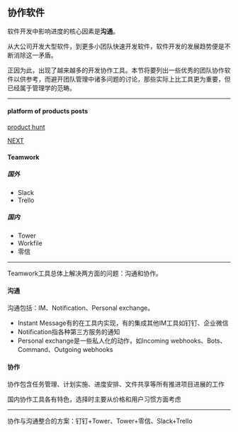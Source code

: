 ## 协作软件

软件开发中影响进度的核心因素是**沟通**。

从大公司开发大型软件，到更多小团队快速开发软件，软件开发的发展趋势便是不断消除这一矛盾。

正因为此，出现了越来越多的开发协作工具。本节将要列出一些优秀的团队协作软件以供参考，而避开团队管理中诸多问题的讨论，那些实际上比工具更为重要，但已经属于管理学的范畴。

***

#### platform of products posts

[product hunt](https://www.producthunt.com/)

[NEXT](http://next.36kr.com/posts)

#### Teamwork

##### 国外

* Slack
* Trello

##### 国内

* Tower
* Workfile
* 零信

***
Teamwork工具总体上解决两方面的问题：沟通和协作。

#### 沟通
沟通包括：IM、Notification、Personal exchange。

* Instant Message有的在工具内实现，有的集成其他IM工具如钉钉、企业微信
* Notification指各种第三方服务的通知
* Personal exchange是一些私人化的动作，如Incoming webhooks、Bots、Command、Outgoing webhooks

#### 协作
协作包含任务管理、计划实施、进度安排、文件共享等所有推进项目进展的工作

国内协作工具各有特色，选择时主要从价格和用户习惯方面考虑
***
协作与沟通整合的方案：钉钉+Tower、Tower+零信、Slack+Trello
